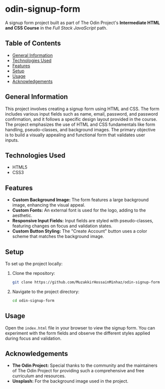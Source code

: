 # odin-signup-form

A signup form project built as part of The Odin Project's **Intermediate HTML and CSS Course** in the _Full Stack JavaScript_ path.

## Table of Contents

- [General Information](#general-information)
- [Technologies Used](#technologies-used)
- [Features](#features)
- [Setup](#setup)
- [Usage](#usage)
- [Acknowledgements](#acknowledgements)

## General Information

This project involves creating a signup form using HTML and CSS. The form includes various input fields such as name, email, password, and password confirmation, and it follows a specific design layout provided in the course. The project emphasizes the use of HTML and CSS fundamentals like form handling, pseudo-classes, and background images. The primary objective is to build a visually appealing and functional form that validates user inputs.

## Technologies Used

- HTML5
- CSS3

## Features

- **Custom Background Image:** The form features a large background image, enhancing the visual appeal.
- **Custom Fonts:** An external font is used for the logo, adding to the aesthetic.
- **Responsive Input Fields:** Input fields are styled with pseudo-classes, featuring changes on focus and validation states.
- **Custom Button Styling:** The "Create Account" button uses a color scheme that matches the background image.

## Setup

To set up the project locally:

1. Clone the repository:
   ```bash
   git clone https://github.com/MuzakkirHossainMinhaz/odin-signup-form.git
   ```
2. Navigate to the project directory:
   ```bash
   cd odin-signup-form
   ```

## Usage

Open the `index.html` file in your browser to view the signup form. You can experiment with the form fields and observe the different styles applied during focus and validation.

## Acknowledgements

- **The Odin Project:** Special thanks to the community and the maintainers of The Odin Project for providing such a comprehensive and free curriculum and resources.
- **Unsplash:** For the background image used in the project.

